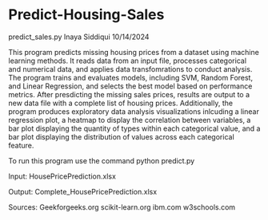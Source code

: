 # Predict-Housing-Sales
predict_sales.py
Inaya Siddiqui
10/14/2024

This program predicts missing housing prices from a dataset using machine
learning methods. It reads data from an input file, processes categorical and numerical data, 
and applies data transfomrations to conduct analysis. The program trains and evaluates
models, including SVM, Random Forest, and Linear Regression, and selects the best model 
based on performance metrics. After presdicting the missing sales prices, results are output to 
a new data file with a complete list of housing prices. Additionally, the program produces exploratory
data analysis visualizations inlcuding a linear regression plot, a heatmap to display the correlation between variables, a bar plot 
displaying the quantity of types within each categorical value, and a bar plot displaying the distribution
of values across each categorical feature.

To run this program use the command
python predict.py

Input: HousePricePrediction.xlsx

Output: Complete_HousePricePrediction.xlsx

Sources:
Geekforgeeks.org
scikit-learn.org
ibm.com
w3schools.com
